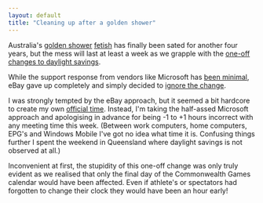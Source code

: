 ```yaml
---
layout: default
title: "Cleaning up after a golden shower"
---
```


Australia's [golden shower](http://www.melbourne2006.com.au/)
[fetish](http://en.wikipedia.org/wiki/Golden_shower) has finally been sated for
another four years, but the mess will last at least a week as we grapple with
the [one-off changes to daylight
savings](http://en.wikipedia.org/wiki/Australian_time_zones).

While the support response from vendors like Microsoft has [been
minimal](http://support.microsoft.com/kb/912475/), eBay gave up completely and
simply decided to [ignore the
change](http://www2.ebay.com/aw/au/200603241810322.html).

I was
strongly tempted by the eBay approach, but it seemed a bit hardcore to create
my own [official
time](http://cgi1.ebay.com.au/aw-cgi/eBayISAPI.dll?TimeShow&ssPageName=f:f:AU&amp;hc=1&hm=um.s5ddl7437).
Instead, I'm taking the half-assed Microsoft approach and apologising in
advance for being -1 to +1 hours incorrect with any meeting time this week.
(Between work computers, home computers, EPG's and Windows Mobile I've got no
idea what time it is. Confusing things further I spent the weekend in
Queensland where daylight savings is not observed at all.)

Inconvenient at first, the stupidity of this one-off change was only truly
evident as we realised that only the final day of the Commonwealth Games
calendar would have been affected. Even if athlete's or spectators had
forgotten to change their clock they would have been an hour early!
